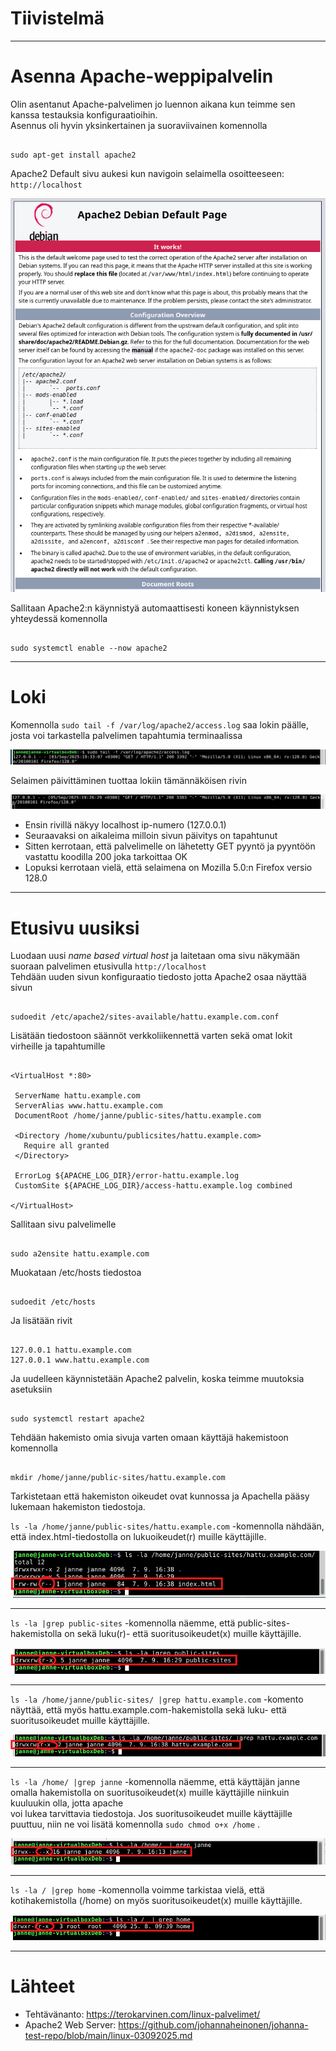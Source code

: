 # Tiivistelmä

---

# Asenna Apache-weppipalvelin

Olin asentanut Apache-palvelimen jo luennon aikana kun teimme sen kanssa testauksia konfiguraatioihin.  
Asennus oli hyvin yksinkertainen ja suoraviivainen komennolla

```

sudo apt-get install apache2

```

Apache2 Default sivu aukesi kun navigoin selaimella osoitteeseen:  
`http://localhost`

![kuva01](/pictures/h3/apache-default1.png)

Sallitaan Apache2:n käynnistyä automaattisesti koneen käynnistyksen yhteydessä komennolla

```

sudo systemctl enable --now apache2

```

---

# Loki

Komennolla `sudo tail -f /var/log/apache2/access.log` saa lokin päälle, josta voi tarkastella palvelimen tapahtumia terminaalissa

![kuva02](/pictures/h3/loki2.png)

Selaimen päivittäminen tuottaa lokiin tämännäköisen rivin

![kuva03](/pictures/h3/loki1.png)

- Ensin rivillä näkyy localhost ip-numero (127.0.0.1)
- Seuraavaksi on aikaleima milloin sivun päivitys on tapahtunut
- Sitten kerrotaan, että palvelimelle on lähetetty GET pyyntö ja pyyntöön vastattu koodilla 200 joka tarkoittaa OK
- Lopuksi kerrotaan vielä, että selaimena on Mozilla 5.0:n Firefox versio 128.0

---

# Etusivu uusiksi

Luodaan uusi _name based virtual host_ ja laitetaan oma sivu näkymään suoraan palvelimen etusivulla `http://localhost`  
Tehdään uuden sivun konfiguraatio tiedosto jotta Apache2 osaa näyttää sivun

```

sudoedit /etc/apache2/sites-available/hattu.example.com.conf

```

Lisätään tiedostoon säännöt verkkoliikennettä varten sekä omat lokit virheille ja tapahtumille

```

<VirtualHost *:80>

 ServerName hattu.example.com
 ServerAlias www.hattu.example.com
 DocumentRoot /home/janne/public-sites/hattu.example.com

 <Directory /home/xubuntu/publicsites/hattu.example.com>
   Require all granted
 </Directory>

 ErrorLog ${APACHE_LOG_DIR}/error-hattu.example.log
 CustomSite ${APACHE_LOG_DIR}/access-hattu.example.log combined

</VirtualHost>

```

Sallitaan sivu palvelimelle

```

sudo a2ensite hattu.example.com

```

Muokataan /etc/hosts tiedostoa

```

sudoedit /etc/hosts

```

Ja lisätään rivit

```

127.0.0.1 hattu.example.com
127.0.0.1 www.hattu.example.com

```

Ja uudelleen käynnistetään Apache2 palvelin, koska teimme muutoksia asetuksiin

```

sudo systemctl restart apache2

```

Tehdään hakemisto omia sivuja varten omaan käyttäjä hakemistoon komennolla

```

mkdir /home/janne/public-sites/hattu.example.com

```

Tarkistetaan että hakemiston oikeudet ovat kunnossa ja Apachella pääsy lukemaan hakemiston tiedostoja.

`ls -la /home/janne/public-sites/hattu.example.com` -komennolla nähdään, että index.html-tiedostolla on lukuoikeudet(r) muille käyttäjille.

![kuva04](/pictures/h3/hattu1.png)

---

`ls -la |grep public-sites` -komennolla näemme, että public-sites-hakemistolla on sekä luku(r)- että suoritusoikeudet(x) muille käyttäjille.

![kuva05](/pictures/h3/hattu2.png)

---

`ls -la /home/janne/public-sites/ |grep hattu.example.com` -komento näyttää, että myös hattu.example.com-hakemistolla sekä luku- että suoritusoikeudet muille käyttäjille.

![kuva06](/pictures/h3/hattu3.png)

---

`ls -la /home/ |grep janne` -komennolla näemme, että käyttäjän janne omalla hakemistolla on suoritusoikeudet(x) muille käyttäjille niinkuin kuuluukin olla, jotta apache  
voi lukea tarvittavia tiedostoja. Jos suoritusoikeudet muille käyttäjille puuttuu, niin ne voi lisätä komennolla `sudo chmod o+x /home` .

![kuva07](/pictures/h3/hattu4.png)

---

`ls -la / |grep home` -komennolla voimme tarkistaa vielä, että kotihakemistolla (/home) on myös suoritusoikeudet(x) muille käyttäjille.

![kuva08](/pictures/h3/hattu5.png)

---

# Lähteet

- Tehtävänanto: https://terokarvinen.com/linux-palvelimet/
- Apache2 Web Server: https://github.com/johannaheinonen/johanna-test-repo/blob/main/linux-03092025.md
